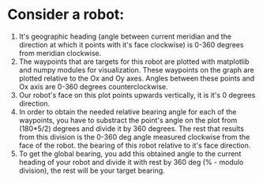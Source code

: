 # Consider a robot:
1. It's geographic heading (angle between current meridian and the direction at which it points with it's face clockwise)
   is 0-360 degrees from meridian clockwise.
2. The waypoints that are targets for this robot are plotted with matplotlib and numpy modules for visualization.
   These waypoints on the graph are plotted relative to the Ox and Oy axes.
   Angles between these points and Ox axis are 0-360 degrees counterclockwise.
3. Our robot's face on this plot points upwards vertically, it is it's 0 degrees direction.
4. In order to obtain the needed relative bearing angle for each of the waypoints,
   you have to substract the point's angle on the plot from (180*5/2) degrees and divide it by 360 degrees.
   The rest that results from this division is the 0-360 deg angle measured clockwise from the face of the robot.
   the bearing of this robot relative to it's face direction.
5. To get the global bearing, you add this obtained angle to the current heading of your robot and divide it with rest by 360 deg
   (% - modulo division), the rest will be your target bearing.
